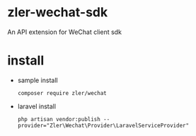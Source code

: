 # zler-wechat-sdk

An API extension for WeChat client sdk

# install

- sample install

  ```shell
  composer require zler/wechat
  ```

- laravel install

  ```shell
  php artisan vendor:publish --provider="Zler\Wechat\Provider\LaravelServiceProvider"
  ```

  